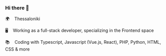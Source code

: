 ### Hi there 👋  
    
🌍 &nbsp;&nbsp; Thessaloniki                 
   
🖥️ &nbsp;&nbsp; Working as a full-stack developer, specializing in the Frontend space         
     
📚 &nbsp;&nbsp; Coding with Typescript, Javascript (Vue.js, React), PHP, Python, HTML, CSS & more     

